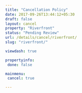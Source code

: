 ```yaml
---
title: "Cancellation Policy"
date: 2017-09-26T13:44:12+05:30
draft: false
layout: cancel
property: "Riverfront"
status: "Pending Review"
url: /details/cancel/riverfront/
slug: "riverfront/"

viewdash: true

propertyinfo:
 done: false

mainmenu:
 cancel: true

---
```


